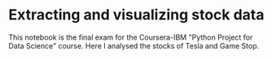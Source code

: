 # Extracting and visualizing stock data
This notebook is the final exam for the Coursera-IBM "Python Project for Data Science" course.
Here I analysed the stocks of Tesla and Game Stop.
